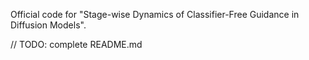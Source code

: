 Official code for "Stage-wise Dynamics of Classifier-Free Guidance in Diffusion Models".

// TODO: complete README.md